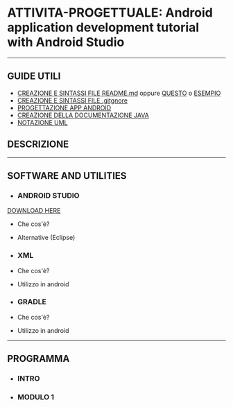# ATTIVITA-PROGETTUALE: Android application development tutorial with Android Studio
***
## GUIDE UTILI
* [CREAZIONE E SINTASSI FILE README.md](https://lorenzoneri.com/come-scrivere-un-readme/) oppure [QUESTO](https://www.ionos.it/digitalguide/siti-web/programmazione-del-sito-web/file-readme/) o [ESEMPIO](https://github.com/italia/readme-starterkit)
* [CREAZIONE E SINTASSI FILE .gitgnore](https://git-scm.com/docs/gitignore#_pattern_format)
* [PROGETTAZIONE APP ANDROID](https://www.html.it/guide/guida-android/)
* [CREAZIONE DELLA DOCUMENTAZIONE JAVA](https://person.dibris.unige.it/magillo-paola/P2_SMID04/lez11.html)
* [NOTAZIONE UML](https://www.tutorialspoint.com/uml/uml_basic_notations.htm)


## DESCRIZIONE


---
## SOFTWARE AND UTILITIES
* ### ANDROID STUDIO
[DOWNLOAD HERE](https://developer.android.com/studio)
* Che cos'è?
* Alternative (Eclipse)

* ### XML
* Che cos'è?
* Utilizzo in android

* ### GRADLE
* Che cos'è?
* Utilizzo in android

---
## PROGRAMMA

* ### INTRO


* ### MODULO 1









